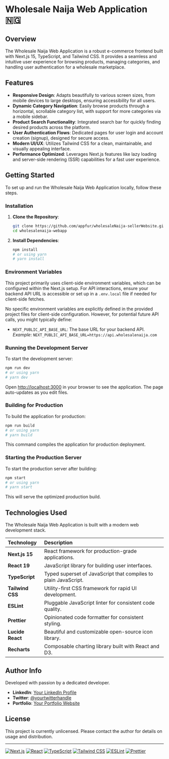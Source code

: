 # Wholesale Naija Web Application 🇳🇬

## Overview
The Wholesale Naija Web Application is a robust e-commerce frontend built with Next.js 15, TypeScript, and Tailwind CSS. It provides a seamless and intuitive user experience for browsing products, managing categories, and handling user authentication for a wholesale marketplace.

## Features
- **Responsive Design**: Adapts beautifully to various screen sizes, from mobile devices to large desktops, ensuring accessibility for all users.
- **Dynamic Category Navigation**: Easily browse products through a horizontal, scrollable category list, with support for more categories via a mobile sidebar.
- **Product Search Functionality**: Integrated search bar for quickly finding desired products across the platform.
- **User Authentication Flows**: Dedicated pages for user login and account creation (signup), designed for secure access.
- **Modern UI/UX**: Utilizes Tailwind CSS for a clean, maintainable, and visually appealing interface.
- **Performance Optimized**: Leverages Next.js features like lazy loading and server-side rendering (SSR) capabilities for a fast user experience.

## Getting Started
To set up and run the Wholesale Naija Web Application locally, follow these steps.

### Installation
1.  **Clone the Repository**:
    ```bash
    git clone https://github.com/appfur/wholesaleNaija-sellerWebsite.git
    cd wholesalenaija-webapp
    ```
2.  **Install Dependencies**:
    ```bash
    npm install
    # or using yarn
    # yarn install
    ```

### Environment Variables
This project primarily uses client-side environment variables, which can be configured within the Next.js setup. For API interactions, ensure your backend API URL is accessible or set up in a `.env.local` file if needed for client-side fetches.

No specific environment variables are explicitly defined in the provided project files for client-side configuration. However, for potential future API calls, you might typically define:

-   `NEXT_PUBLIC_API_BASE_URL`: The base URL for your backend API.
    *Example*: `NEXT_PUBLIC_API_BASE_URL=https://api.wholesalenaija.com`

### Running the Development Server
To start the development server:
```bash
npm run dev
# or using yarn
# yarn dev
```
Open [http://localhost:3000](http://localhost:3000) in your browser to see the application. The page auto-updates as you edit files.

### Building for Production
To build the application for production:
```bash
npm run build
# or using yarn
# yarn build
```
This command compiles the application for production deployment.

### Starting the Production Server
To start the production server after building:
```bash
npm start
# or using yarn
# yarn start
```
This will serve the optimized production build.

## Technologies Used
The Wholesale Naija Web Application is built with a modern web development stack.

| Technology      | Description                                                    |
| :-------------- | :------------------------------------------------------------- |
| **Next.js 15**  | React framework for production-grade applications.             |
| **React 19**    | JavaScript library for building user interfaces.               |
| **TypeScript**  | Typed superset of JavaScript that compiles to plain JavaScript.|
| **Tailwind CSS**| Utility-first CSS framework for rapid UI development.         |
| **ESLint**      | Pluggable JavaScript linter for consistent code quality.       |
| **Prettier**    | Opinionated code formatter for consistent styling.             |
| **Lucide React**| Beautiful and customizable open-source icon library.           |
| **Recharts**    | Composable charting library built with React and D3.          |

## Author Info
Developed with passion by a dedicated developer.

*   **LinkedIn**: [Your LinkedIn Profile](https://linkedin.com/in/yourusername)
*   **Twitter**: [@yourtwitterhandle](https://twitter.com/yourtwitterhandle)
*   **Portfolio**: [Your Portfolio Website](https://yourportfolio.com)

## License
This project is currently unlicensed. Please contact the author for details on usage and distribution.

---

[![Next.js](https://img.shields.io/badge/Next.js-Black?style=for-the-badge&logo=next.js&logoColor=white)](https://nextjs.org/)
[![React](https://img.shields.io/badge/React-20232A?style=for-the-badge&logo=react&logoColor=61DAFB)](https://react.dev/)
[![TypeScript](https://img.shields.io/badge/TypeScript-007ACC?style=for-the-badge&logo=typescript&logoColor=white)](https://www.typescriptlang.org/)
[![Tailwind CSS](https://img.shields.io/badge/Tailwind_CSS-38B2AC?style=for-the-badge&logo=tailwind-css&logoColor=white)](https://tailwindcss.com/)
[![ESLint](https://img.shields.io/badge/ESLint-4B32C3?style=for-the-badge&logo=eslint&logoColor=white)](https://eslint.org/)
[![Prettier](https://img.shields.io/badge/Prettier-F7BA3E?style=for-the-badge&logo=prettier&logoColor=white)](https://prettier.io/)

